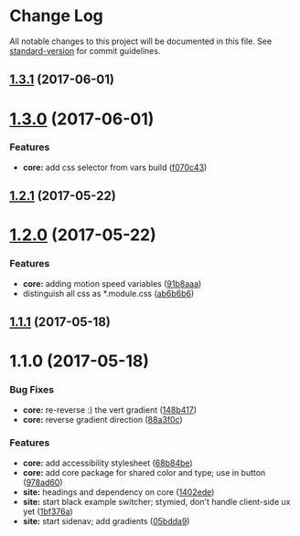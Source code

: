 # Change Log

All notable changes to this project will be documented in this file.
See [standard-version](https://github.com/conventional-changelog/standard-version) for commit guidelines.

<a name="1.3.1"></a>
## [1.3.1](https://github.com/pluralsight/design-system/compare/@pluralsight/ps-design-system-core@1.3.0...@pluralsight/ps-design-system-core@1.3.1) (2017-06-01)




<a name="1.3.0"></a>
# [1.3.0](https://github.com/pluralsight/design-system/compare/@pluralsight/ps-design-system-core@1.2.1...@pluralsight/ps-design-system-core@1.3.0) (2017-06-01)


### Features

* **core:** add css selector from vars build ([f070c43](https://github.com/pluralsight/design-system/commit/f070c43))




<a name="1.2.1"></a>
## [1.2.1](https://github.com/pluralsight/design-system/compare/@pluralsight/ps-design-system-core@1.2.0...@pluralsight/ps-design-system-core@1.2.1) (2017-05-22)




<a name="1.2.0"></a>
# [1.2.0](https://github.com/pluralsight/design-system/compare/@pluralsight/ps-design-system-core@1.1.1...@pluralsight/ps-design-system-core@1.2.0) (2017-05-22)


### Features

* **core:** adding motion speed variables ([91b8aaa](https://github.com/pluralsight/design-system/commit/91b8aaa))
* distinguish all css as *.module.css ([ab6b6b6](https://github.com/pluralsight/design-system/commit/ab6b6b6))




<a name="1.1.1"></a>
## [1.1.1](https://github.com/pluralsight/design-system/compare/@pluralsight/ps-design-system-core@1.1.0...@pluralsight/ps-design-system-core@1.1.1) (2017-05-18)




<a name="1.1.0"></a>
# 1.1.0 (2017-05-18)


### Bug Fixes

* **core:** re-reverse :) the vert gradient ([148b417](https://github.com/pluralsight/design-system/commit/148b417))
* **core:** reverse gradient direction ([88a3f0c](https://github.com/pluralsight/design-system/commit/88a3f0c))


### Features

* **core:** add accessibility stylesheet ([68b84be](https://github.com/pluralsight/design-system/commit/68b84be))
* **core:** add core package for shared color and type; use in button ([978ad60](https://github.com/pluralsight/design-system/commit/978ad60))
* **site:** headings and dependency on core ([1402ede](https://github.com/pluralsight/design-system/commit/1402ede))
* **site:** start black example switcher; stymied, don't handle client-side ux yet ([1bf376a](https://github.com/pluralsight/design-system/commit/1bf376a))
* **site:** start sidenav; add gradients ([05bdda9](https://github.com/pluralsight/design-system/commit/05bdda9))
